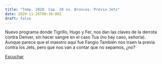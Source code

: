 ```yaml
---
title: "Temp. 2020. Cap. 20 vs. Broncos. Previa Jets"
date: 2020-11-26T00:39:00Z
draft: false
---
```


Nuevo programa donde Tigrillo, Hugo y Fer, nos dan las claves de la derrota contra Denver, sin hacer sangre en el caso Tua (no hay caso, señoría). Aunque parece que el maestro aquí fue Fangio
También nos traen la previa contra los Jets, pero que nos van a contar que no sepamos, ¿no? 

[Escuchar](https://www.ivoox.com/temp-2020-cap-20-vs-broncos-previa-jets-audios-mp3_rf_60970035_1.html)
